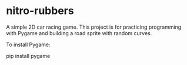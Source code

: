 # nitro-rubbers 
A simple 2D car racing game.
This project is for practicing programming with Pygame and building a road sprite with random curves.


To install Pygame:

pip install pygame



